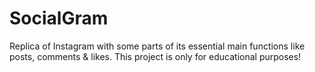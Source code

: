 # SocialGram
Replica of Instagram with some parts of its essential main functions like posts, comments & likes. This project is only for educational purposes!
